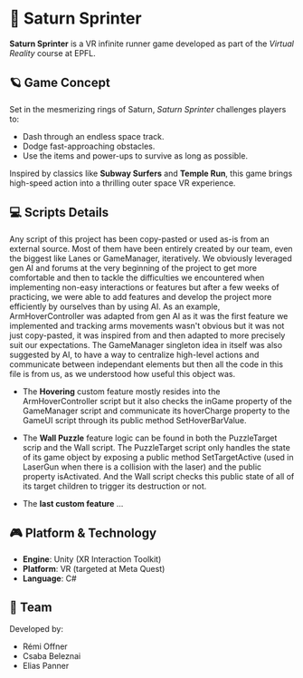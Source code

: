 # 🚀 Saturn Sprinter

**Saturn Sprinter** is a VR infinite runner game developed as part of the *Virtual Reality* course at EPFL.

## 🪐 Game Concept

Set in the mesmerizing rings of Saturn, *Saturn Sprinter* challenges players to:
- Dash through an endless space track.
- Dodge fast-approaching obstacles.
- Use the items and power-ups to survive as long as possible.

Inspired by classics like **Subway Surfers** and **Temple Run**, this game brings high-speed action into a thrilling outer space VR experience.

## 💻 Scripts Details

Any script of this project has been copy-pasted or used as-is from an external source. Most of them have been entirely created by our team, even the biggest like Lanes or GameManager, iteratively. We obviously leveraged gen AI and forums at the very beginning of the project to get more comfortable and then to tackle the difficulties we encountered when implementing non-easy interactions or features but after a few weeks of practicing, we were able to add features and develop the project more efficiently by ourselves than by using AI. As an example, ArmHoverController was adapted from gen AI as it was the first feature we implemented and tracking arms movements wasn't obvious but it was not just copy-pasted, it was inspired from and then adapted to more precisely suit our expectations. The GameManager singleton idea in itself was also suggested by AI, to have a way to centralize high-level actions and communicate between independant elements but then all the code in this file is from us, as we understood how useful this object was.

- The **Hovering** custom feature mostly resides into the ArmHoverController script but it also checks the inGame property of the GameManager script and communicate its hoverCharge property to the GameUI script through its public method SetHoverBarValue.

- The **Wall Puzzle** feature logic can be found in both the PuzzleTarget scrip and the Wall script. The PuzzleTarget script only handles the state of its game object by exposing a public method SetTargetActive (used in LaserGun when there is a collision with the laser) and the public property isActivated. And the Wall script checks this public state of all of its target children to trigger its destruction or not.

- The **last custom feature** ...

## 🎮 Platform & Technology

- **Engine**: Unity (XR Interaction Toolkit)
- **Platform**: VR (targeted at Meta Quest)
- **Language**: C#

## 👾 Team

Developed by:
- Rémi Offner
- Csaba Beleznai
- Elias Panner